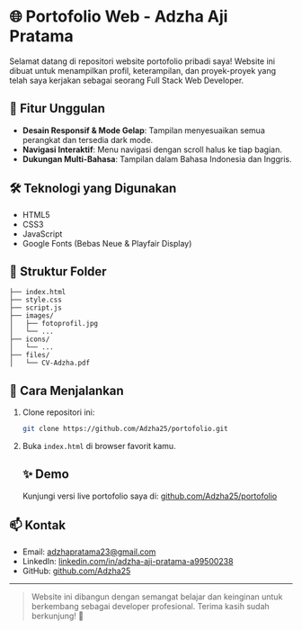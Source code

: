 # 🌐 Portofolio Web - Adzha Aji Pratama

Selamat datang di repositori website portofolio pribadi saya! Website ini dibuat untuk menampilkan profil, keterampilan, dan proyek-proyek yang telah saya kerjakan sebagai seorang Full Stack Web Developer.

## 🚀 Fitur Unggulan

- **Desain Responsif & Mode Gelap**: Tampilan menyesuaikan semua perangkat dan tersedia dark mode.
- **Navigasi Interaktif**: Menu navigasi dengan scroll halus ke tiap bagian.
- **Dukungan Multi-Bahasa**: Tampilan dalam Bahasa Indonesia dan Inggris.

## 🛠️ Teknologi yang Digunakan

- HTML5
- CSS3
- JavaScript
- Google Fonts (Bebas Neue & Playfair Display)

## 📂 Struktur Folder

```
├── index.html
├── style.css
├── script.js
├── images/
│   ├── fotoprofil.jpg
│   └── ...
├── icons/
│   └── ...
├── files/
│   └── CV-Adzha.pdf
```

## 📄 Cara Menjalankan

1. Clone repositori ini:
   ```bash
   git clone https://github.com/Adzha25/portofolio.git
   ```
2. Buka `index.html` di browser favorit kamu.
   ## ✨ Demo

   Kunjungi versi live portofolio saya di: [github.com/Adzha25/portofolio](https://portofolio-nu-gules.vercel.app/)

## 📫 Kontak

- Email: adzhapratama23@gmail.com
- LinkedIn: [linkedin.com/in/adzha-aji-pratama-a99500238](https://www.linkedin.com/in/adzha-aji-pratama-a99500238/)
- GitHub: [github.com/Adzha25](https://github.com/Adzha25)

---

> Website ini dibangun dengan semangat belajar dan keinginan untuk berkembang sebagai developer profesional. Terima kasih sudah berkunjung! 🙌
